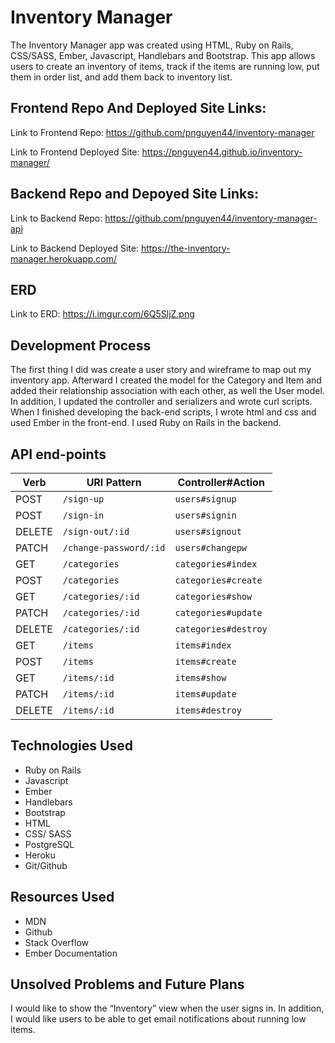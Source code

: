 # Inventory Manager
The Inventory Manager app was created using HTML, Ruby on Rails, CSS/SASS, Ember, Javascript, Handlebars and Bootstrap. This app allows users to create an inventory of items, track if the items are running low, put them in order list, and add them back to inventory list.

## Frontend Repo And Deployed Site Links:
Link to Frontend Repo: https://github.com/pnguyen44/inventory-manager

Link to Frontend Deployed Site: https://pnguyen44.github.io/inventory-manager/

## Backend Repo and Depoyed Site Links:
Link to Backend Repo: https://github.com/pnguyen44/inventory-manager-api

Link to Backend Deployed Site: https://the-inventory-manager.herokuapp.com/



## ERD
Link to ERD: https://i.imgur.com/6Q5SljZ.png

## Development Process
The first thing I did was create a user story and wireframe to map out my inventory  app. Afterward I created the model for the Category and Item and added their relationship association with each other, as well the User model. In addition, I updated the controller and serializers and wrote curl scripts. When I finished developing the back-end scripts, I wrote html and css and used Ember in the front-end. I used Ruby on Rails in the backend.


## API end-points

| Verb   | URI Pattern             | Controller#Action    |
|--------|-------------------------|----------------------|
| POST   | `/sign-up`              | `users#signup`       |
| POST   | `/sign-in`              | `users#signin`       |
| DELETE | `/sign-out/:id`         | `users#signout`      |
| PATCH  | `/change-password/:id`  | `users#changepw`     |
| GET    | `/categories`           | `categories#index`   |
| POST   | `/categories`           | `categories#create`  |
| GET    | `/categories/:id`       | `categories#show`    |
| PATCH  | `/categories/:id`       | `categories#update`  |
| DELETE | `/categories/:id`       | `categories#destroy` |
| GET    | `/items`                | `items#index`        |
| POST   | `/items`                | `items#create`       |
| GET    | `/items/:id`            | `items#show`         |
| PATCH  | `/items/:id`            | `items#update`       |
| DELETE | `/items/:id`            | `items#destroy`      |

## Technologies Used
- Ruby on Rails
- Javascript
- Ember
- Handlebars
- Bootstrap
- HTML
- CSS/ SASS
- PostgreSQL
- Heroku
- Git/Github


## Resources Used
- MDN
- Github
- Stack Overflow
- Ember Documentation

## Unsolved Problems and Future Plans
I would like to show the “Inventory” view when the user signs in. In addition, I would like users to be able to get email notifications about running low items.
